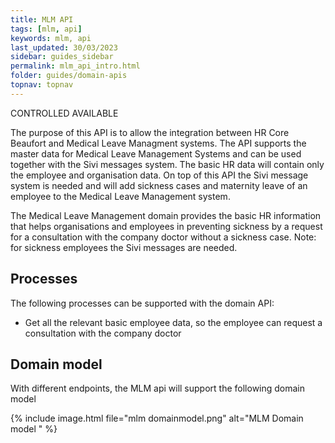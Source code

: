 ```yaml
---
title: MLM API
tags: [mlm, api]
keywords: mlm, api
last_updated: 30/03/2023
sidebar: guides_sidebar
permalink: mlm_api_intro.html
folder: guides/domain-apis
topnav: topnav
---
```

<span class="label label-warning">CONTROLLED AVAILABLE</span>



The purpose of this API is to allow the integration between HR Core Beaufort and  Medical Leave Managment systems. The API supports the master data for Medical Leave Management Systems and can be used together with the Sivi messages system.
The basic HR data will contain only the employee and organisation data. On top of this API the Sivi message system is needed and will add sickness cases and maternity leave of an employee to the Medical Leave Management system.

The Medical Leave Management domain provides the basic HR information that helps organisations and employees in preventing sickness by a request for a consultation with the company doctor without a sickness case. 
Note: for sickness employees the Sivi messages are needed.

## Processes
The following processes can be supported with the domain API:
- Get all the relevant basic employee data, so the employee can request a consultation with the company doctor

## Domain model
With different endpoints, the MLM api will support the following domain model

{% include image.html file="mlm domainmodel.png" alt="MLM Domain model " %}
